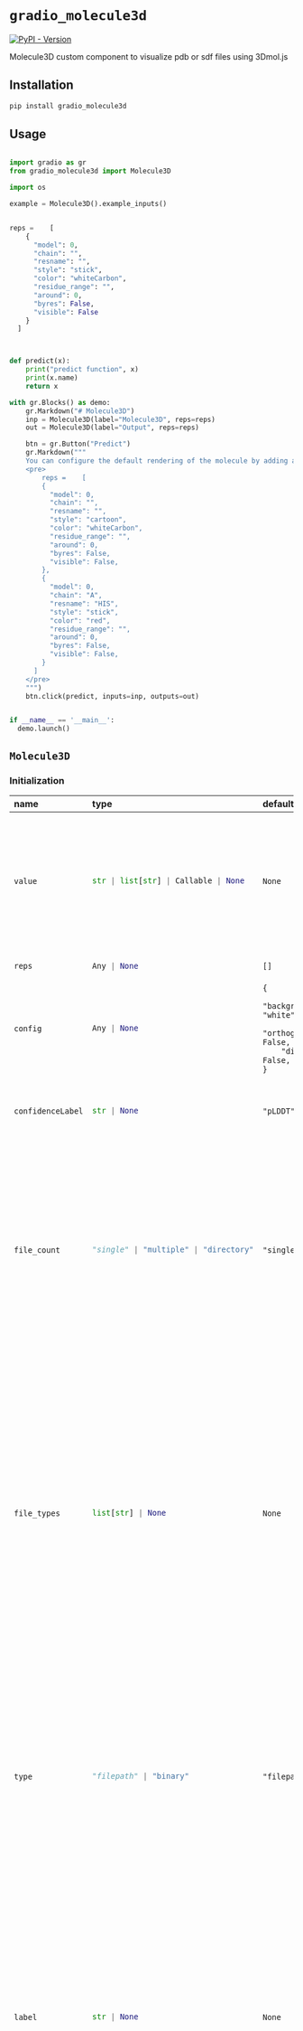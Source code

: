 
# `gradio_molecule3d`
<a href="https://pypi.org/project/gradio_molecule3d/" target="_blank"><img alt="PyPI - Version" src="https://img.shields.io/pypi/v/gradio_molecule3d"></a>  

Molecule3D custom component to visualize pdb or sdf files using 3Dmol.js

## Installation

```bash
pip install gradio_molecule3d
```

## Usage

```python

import gradio as gr
from gradio_molecule3d import Molecule3D

import os

example = Molecule3D().example_inputs()


reps =    [
    {
      "model": 0,
      "chain": "",
      "resname": "",
      "style": "stick",
      "color": "whiteCarbon",
      "residue_range": "",
      "around": 0,
      "byres": False,
      "visible": False
    }
  ]



def predict(x):
    print("predict function", x)
    print(x.name)
    return x

with gr.Blocks() as demo:
    gr.Markdown("# Molecule3D")
    inp = Molecule3D(label="Molecule3D", reps=reps)
    out = Molecule3D(label="Output", reps=reps)

    btn = gr.Button("Predict")
    gr.Markdown(""" 
    You can configure the default rendering of the molecule by adding a list of representations
    <pre>
        reps =    [
        {
          "model": 0,
          "chain": "",
          "resname": "",
          "style": "cartoon",
          "color": "whiteCarbon",
          "residue_range": "",
          "around": 0,
          "byres": False,
          "visible": False,
        },
        {
          "model": 0,
          "chain": "A",
          "resname": "HIS",
          "style": "stick",
          "color": "red",
          "residue_range": "",
          "around": 0,
          "byres": False,
          "visible": False,
        }
      ]
    </pre>
    """)
    btn.click(predict, inputs=inp, outputs=out)


if __name__ == '__main__':
  demo.launch()

```

## `Molecule3D`

### Initialization

<table>
<thead>
<tr>
<th align="left">name</th>
<th align="left" style="width: 25%;">type</th>
<th align="left">default</th>
<th align="left">description</th>
</tr>
</thead>
<tbody>
<tr>
<td align="left"><code>value</code></td>
<td align="left" style="width: 25%;">

```python
str | list[str] | Callable | None
```

</td>
<td align="left"><code>None</code></td>
<td align="left">Default file to display, given as str file path. If callable, the function will be called whenever the app loads to set the initial value of the component.</td>
</tr>

<tr>
<td align="left"><code>reps</code></td>
<td align="left" style="width: 25%;">

```python
Any | None
```

</td>
<td align="left"><code>[]</code></td>
<td align="left">None</td>
</tr>

<tr>
<td align="left"><code>config</code></td>
<td align="left" style="width: 25%;">

```python
Any | None
```

</td>
<td align="left"><code>{
    "backgroundColor": "white",
    "orthographic": False,
    "disableFog": False,
}</code></td>
<td align="left">dictionary of config options</td>
</tr>

<tr>
<td align="left"><code>confidenceLabel</code></td>
<td align="left" style="width: 25%;">

```python
str | None
```

</td>
<td align="left"><code>"pLDDT"</code></td>
<td align="left">label for confidence values stored in the bfactor column of a pdb file</td>
</tr>

<tr>
<td align="left"><code>file_count</code></td>
<td align="left" style="width: 25%;">

```python
"single" | "multiple" | "directory"
```

</td>
<td align="left"><code>"single"</code></td>
<td align="left">if single, allows user to upload one file. If "multiple", user uploads multiple files. If "directory", user uploads all files in selected directory. Return type will be list for each file in case of "multiple" or "directory".</td>
</tr>

<tr>
<td align="left"><code>file_types</code></td>
<td align="left" style="width: 25%;">

```python
list[str] | None
```

</td>
<td align="left"><code>None</code></td>
<td align="left">List of file extensions or types of files to be uploaded (e.g. ['image', '.json', '.mp4']). "file" allows any file to be uploaded, "image" allows only image files to be uploaded, "audio" allows only audio files to be uploaded, "video" allows only video files to be uploaded, "text" allows only text files to be uploaded.</td>
</tr>

<tr>
<td align="left"><code>type</code></td>
<td align="left" style="width: 25%;">

```python
"filepath" | "binary"
```

</td>
<td align="left"><code>"filepath"</code></td>
<td align="left">Type of value to be returned by component. "file" returns a temporary file object with the same base name as the uploaded file, whose full path can be retrieved by file_obj.name, "binary" returns an bytes object.</td>
</tr>

<tr>
<td align="left"><code>label</code></td>
<td align="left" style="width: 25%;">

```python
str | None
```

</td>
<td align="left"><code>None</code></td>
<td align="left">The label for this component. Appears above the component and is also used as the header if there are a table of examples for this component. If None and used in a `gr.Interface`, the label will be the name of the parameter this component is assigned to.</td>
</tr>

<tr>
<td align="left"><code>every</code></td>
<td align="left" style="width: 25%;">

```python
float | None
```

</td>
<td align="left"><code>None</code></td>
<td align="left">If `value` is a callable, run the function 'every' number of seconds while the client connection is open. Has no effect otherwise. Queue must be enabled. The event can be accessed (e.g. to cancel it) via this component's .load_event attribute.</td>
</tr>

<tr>
<td align="left"><code>show_label</code></td>
<td align="left" style="width: 25%;">

```python
bool | None
```

</td>
<td align="left"><code>None</code></td>
<td align="left">if True, will display label.</td>
</tr>

<tr>
<td align="left"><code>container</code></td>
<td align="left" style="width: 25%;">

```python
bool
```

</td>
<td align="left"><code>True</code></td>
<td align="left">If True, will place the component in a container - providing some extra padding around the border.</td>
</tr>

<tr>
<td align="left"><code>scale</code></td>
<td align="left" style="width: 25%;">

```python
int | None
```

</td>
<td align="left"><code>None</code></td>
<td align="left">relative width compared to adjacent Components in a Row. For example, if Component A has scale=2, and Component B has scale=1, A will be twice as wide as B. Should be an integer.</td>
</tr>

<tr>
<td align="left"><code>min_width</code></td>
<td align="left" style="width: 25%;">

```python
int
```

</td>
<td align="left"><code>160</code></td>
<td align="left">minimum pixel width, will wrap if not sufficient screen space to satisfy this value. If a certain scale value results in this Component being narrower than min_width, the min_width parameter will be respected first.</td>
</tr>

<tr>
<td align="left"><code>height</code></td>
<td align="left" style="width: 25%;">

```python
int | float | None
```

</td>
<td align="left"><code>None</code></td>
<td align="left">The maximum height of the file component, in pixels. If more files are uploaded than can fit in the height, a scrollbar will appear.</td>
</tr>

<tr>
<td align="left"><code>interactive</code></td>
<td align="left" style="width: 25%;">

```python
bool | None
```

</td>
<td align="left"><code>None</code></td>
<td align="left">if True, will allow users to upload a file; if False, can only be used to display files. If not provided, this is inferred based on whether the component is used as an input or output.</td>
</tr>

<tr>
<td align="left"><code>visible</code></td>
<td align="left" style="width: 25%;">

```python
bool
```

</td>
<td align="left"><code>True</code></td>
<td align="left">If False, component will be hidden.</td>
</tr>

<tr>
<td align="left"><code>elem_id</code></td>
<td align="left" style="width: 25%;">

```python
str | None
```

</td>
<td align="left"><code>None</code></td>
<td align="left">An optional string that is assigned as the id of this component in the HTML DOM. Can be used for targeting CSS styles.</td>
</tr>

<tr>
<td align="left"><code>elem_classes</code></td>
<td align="left" style="width: 25%;">

```python
list[str] | str | None
```

</td>
<td align="left"><code>None</code></td>
<td align="left">An optional list of strings that are assigned as the classes of this component in the HTML DOM. Can be used for targeting CSS styles.</td>
</tr>

<tr>
<td align="left"><code>render</code></td>
<td align="left" style="width: 25%;">

```python
bool
```

</td>
<td align="left"><code>True</code></td>
<td align="left">If False, component will not render be rendered in the Blocks context. Should be used if the intention is to assign event listeners now but render the component later.</td>
</tr>

<tr>
<td align="left"><code>showviewer</code></td>
<td align="left" style="width: 25%;">

```python
bool
```

</td>
<td align="left"><code>True</code></td>
<td align="left">If True, will display the 3Dmol.js viewer. If False, will not display the 3Dmol.js viewer.</td>
</tr>
</tbody></table>


### Events

| name | description |
|:-----|:------------|
| `change` | Triggered when the value of the Molecule3D changes either because of user input (e.g. a user types in a textbox) OR because of a function update (e.g. an image receives a value from the output of an event trigger). See `.input()` for a listener that is only triggered by user input. |
| `select` | Event listener for when the user selects or deselects the Molecule3D. Uses event data gradio.SelectData to carry `value` referring to the label of the Molecule3D, and `selected` to refer to state of the Molecule3D. See EventData documentation on how to use this event data |
| `clear` | This listener is triggered when the user clears the Molecule3D using the X button for the component. |
| `upload` | This listener is triggered when the user uploads a file into the Molecule3D. |



### User function

The impact on the users predict function varies depending on whether the component is used as an input or output for an event (or both).

- When used as an Input, the component only impacts the input signature of the user function.
- When used as an output, the component only impacts the return signature of the user function.

The code snippet below is accurate in cases where the component is used as both an input and an output.

- **As output:** Is passed, the preprocessed input data sent to the user's function in the backend.
- **As input:** Should return, the output data received by the component from the user's function in the backend.

 ```python
 def predict(
     value: bytes
    | gradio.utils.NamedString
    | list[bytes | gradio.utils.NamedString]
    | None
 ) -> str | list[str] | None:
     return value
 ```
 
